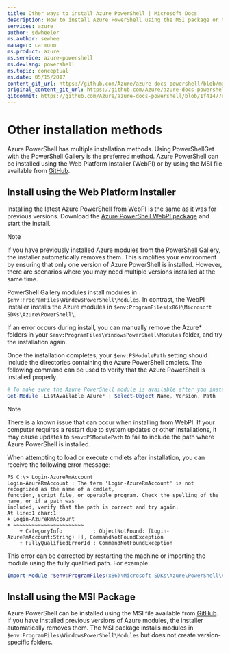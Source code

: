```yaml
---
title: Other ways to install Azure PowerShell | Microsoft Docs
description: How to install Azure PowerShell using the MSI package or the Web Platform Installer.
services: azure
author: sdwheeler
ms.author: sewhee
manager: carmonm
ms.product: azure
ms.service: azure-powershell
ms.devlang: powershell
ms.topic: conceptual
ms.date: 05/15/2017
content_git_url: https://github.com/Azure/azure-docs-powershell/blob/master/azureps-cmdlets-docs/ResourceManager/docs-conceptual/other-install.md
original_content_git_url: https://github.com/Azure/azure-docs-powershell/blob/master/azureps-cmdlets-docs/ResourceManager/docs-conceptual/other-install.md
gitcommit: https://github.com/Azure/azure-docs-powershell/blob/1f41477e4a16cc160aadf6db9b52aec9b2e06705
---
```


# Other installation methods

Azure PowerShell has multiple installation methods. Using PowerShellGet with the PowerShell Gallery
is the preferred method. Azure PowerShell can be installed using the Web Platform Installer (WebPI)
or by using the MSI file available from
[GitHub](https://github.com/Azure/azure-powershell/releases/latest).

## Install using the Web Platform Installer

Installing the latest Azure PowerShell from WebPI is the same as it was for previous versions.
Download the [Azure PowerShell WebPI package](http://aka.ms/webpi-azps) and start the install.

> [!NOTE]
> If you have previously installed Azure modules from the PowerShell Gallery, the installer
> automatically removes them. This simplifies your environment by ensuring that only one version
> of Azure PowerShell is installed. However, there are scenarios where you may need multiple
> versions installed at the same time.
>
> PowerShell Gallery modules install modules in
> `$env:ProgramFiles\WindowsPowerShell\Modules`. In contrast, the WebPI installer
> installs the Azure modules in `$env:ProgramFiles(x86)\Microsoft SDKs\Azure\PowerShell\`.
>
> If an error occurs during install, you can manually remove the Azure* folders in your
> `$env:ProgramFiles\WindowsPowerShell\Modules` folder, and try the installation again.

Once the installation completes, your `$env:PSModulePath` setting should include the directories
containing the Azure PowerShell cmdlets. The following command can be used to verify that the Azure
PowerShell is installed properly.

```powershell
# To make sure the Azure PowerShell module is available after you install
Get-Module -ListAvailable Azure* | Select-Object Name, Version, Path
```

> [!NOTE]
> There is a known issue that can occur when installing from WebPI. If your computer requires a
restart due to system updates or other installations, it may cause updates to `$env:PSModulePath` to
fail to include the path where Azure PowerShell is installed.

When attempting to load or execute cmdlets after installation, you can receive the following error
message:

```
PS C:\> Login-AzureRmAccount
Login-AzureRmAccount : The term 'Login-AzureRmAccount' is not recognized as the name of a cmdlet,
function, script file, or operable program. Check the spelling of the name, or if a path was
included, verify that the path is correct and try again.
At line:1 char:1
+ Login-AzureRmAccount
+ ~~~~~~~~~~~~~~~~~~~~~~~
    + CategoryInfo          : ObjectNotFound: (Login-AzureRmAccount:String) [], CommandNotFoundException
    + FullyQualifiedErrorId : CommandNotFoundException
```

This error can be corrected by restarting the machine or importing the module using the fully
qualified path. For example:

```powershell
Import-Module "$env:ProgramFiles(x86)\Microsoft SDKs\Azure\PowerShell\AzureRM.psd1"
```

## Install using the MSI Package

Azure PowerShell can be installed using the MSI file available from
[GitHub](https://github.com/Azure/azure-powershell/releases/latest). If you have installed previous
versions of Azure modules, the installer automatically removes them. The MSI package installs
modules in `$env:ProgramFiles\WindowsPowerShell\Modules` but does not create version-specific
folders.
